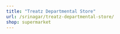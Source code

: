 ```yaml
---
title: "Treatz Departmental Store"
url: /srinagar/treatz-departmental-store/
shop: supermarket
---
```

